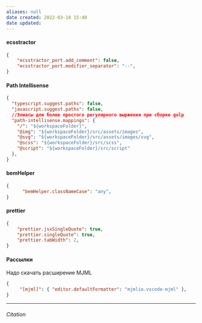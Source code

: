 ```yaml
---
aliases: null
date created: 2022-03-18 15:40
date updated:
---
```


#### ecsstractor
 
```json
{
	"ecsstractor_port.add_comment": false,
	"ecsstractor_port.modifier_separator": "--",
}
```

#### Path Intellisense
 
```json
{	
  "typescript.suggest.paths": false,
  "javascript.suggest.paths": false,
  //Элиасы для более простого регулярного выржения при сборке gulp
  "path-intellisense.mappings": {
    "/": "${workspaceFolder}",
    "@img": "${workspaceFolder}/src/assets/images",
    "@svg": "${workspaceFolder}/src/assets/images/svg",
    "@scss": "${workspaceFolder}/src/scss",
    "@script": "${workspaceFolder}/src/script"
  },
}
```

#### bemHelper

```json
{
	  "bemHelper.classNameCase": "any",
}
```

#### prettier

```json
{
	"prettier.jsxSingleQuote": true,
    "prettier.singleQuote": true,
    "prettier.tabWidth": 2,
}
```

#### Рассылки
Надо скачать расширение MJML

```json
{	
	 "[mjml]": { "editor.defaultFormatter": "mjmlio.vscode-mjml" },
}
```

---

###### Citation

